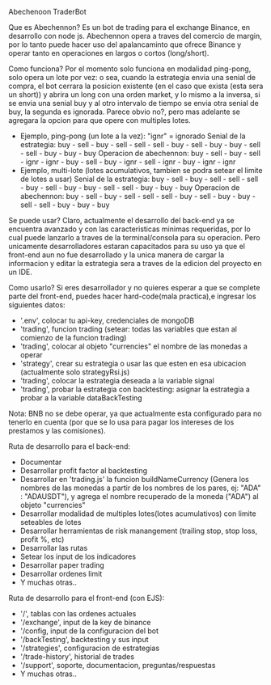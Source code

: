 Abechenoon TraderBot

Que es Abechennon?
Es un bot de trading para el exchange Binance, en desarrollo con node js. Abechennon opera a traves del comercio de margin, por lo tanto puede hacer uso del apalancaminto que ofrece Binance y operar tanto en operaciones en largos o cortos (long/short).

Como funciona?
Por el momento solo funciona en modalidad ping-pong, solo opera un lote por vez: o sea, cuando la estrategia envia una senial de compra, el bot cerrara la posicion existente (en el caso que exista (esta sera un short)) y abrira un long con una orden market, y lo mismo a la inversa, si se envia una senial buy y al otro intervalo de tiempo se envia otra senial de buy, la segunda es ignorada. Parece obvio no?, pero mas adelante se agregara la opcion para que opere con multiples lotes.
* Ejemplo, ping-pong (un lote a la vez): "ignr" = ignorado 
Senial de la estrategia: buy - sell - buy - sell - sell - sell - buy - sell - buy - buy  - sell - sell - buy - buy  - buy
Operacion de abechennon: buy - sell - buy - sell - ignr - ignr - buy - sell - buy - ignr - sell - ignr - buy - ignr - ignr
* Ejemplo, multi-lote (lotes acumulativos, tambien se podra setear el limite de lotes a usar)
Senial de la estrategia: buy - sell - buy - sell - sell - sell - buy - sell - buy - buy  - sell - sell - buy - buy  - buy
Operacion de abechennon: buy - sell - buy - sell - sell - sell - buy - sell - buy - buy  - sell - sell - buy - buy  - buy

Se puede usar?
Claro, actualmente el desarrollo del back-end ya se encuentra avanzado y con las caracteristicas minimas requeridas, por lo cual puede lanzarlo a traves de la terminal/consola para su operacion. Pero unicamente desarrolladores estaran capacitados para su uso ya que el front-end aun no fue desarrollado y la unica manera de cargar la informacion y editar la estrategia sera a traves de la edicion del proyecto en un IDE.

Como usarlo?
Si eres desarrollador y no quieres esperar a que se complete parte del front-end, puedes hacer hard-code(mala practica),e ingresar los siguientes datos:
* '.env', colocar tu api-key, credenciales de mongoDB
* 'trading', funcion trading (setear: todas las variables que estan al comienzo de la funcion trading)
* 'trading', colocar al objeto "currencies" el nombre de las monedas a operar
* 'strategy', crear su estrategia o usar las que esten en esa ubicacion (actualmente solo strategyRsi.js)
* 'trading', colocar la estrategia deseada a la variable signal
* 'trading', probar la estrategia con backtesting: asignar la estrategia a probar a la variable dataBackTesting

Nota: BNB no se debe operar, ya que actualmente esta configurado para no tenerlo en cuenta (por que se lo usa para pagar los intereses de los prestamos y las comisiones).

Ruta de desarrollo para el back-end: 
* Documentar
* Desarrollar profit factor al backtesting
* Desarrollar en 'trading.js' la funcion buildNameCurrency (Genera los nombres de las monedas a partir de los nombres de los pares, ej: "ADA" : "ADAUSDT"), y agrega el nombre recuperado de la moneda ("ADA") al objeto "currencies"
* Desarrollar modalidad de multiples lotes(lotes acumulativos) con limite seteables de lotes
* Desarrollar herramientas de risk manangement (trailing stop, stop loss, profit %, etc)
* Desarrollar las rutas
* Setear los input de los indicadores
* Desarrollar paper trading
* Desarrollar ordenes limit
* Y muchas otras..

Ruta de desarrollo para el front-end (con EJS): 
* '/', tablas con las ordenes actuales
* '/exchange', input de la key de binance
* '/config, input de la configuracion del bot
* '/backTesting', backtesting y sus input
* '/strategies', configuracion de estrategias
* '/trade-history', historial de trades
* '/support', soporte, documentacion, preguntas/respuestas
* Y muchas otras..